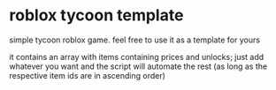 # roblox tycoon template
simple tycoon roblox game. feel free to use it as a template for yours

it contains an array with items containing prices and unlocks; just add whatever you want and the script will automate the rest (as long as the respective item ids are in ascending order)
